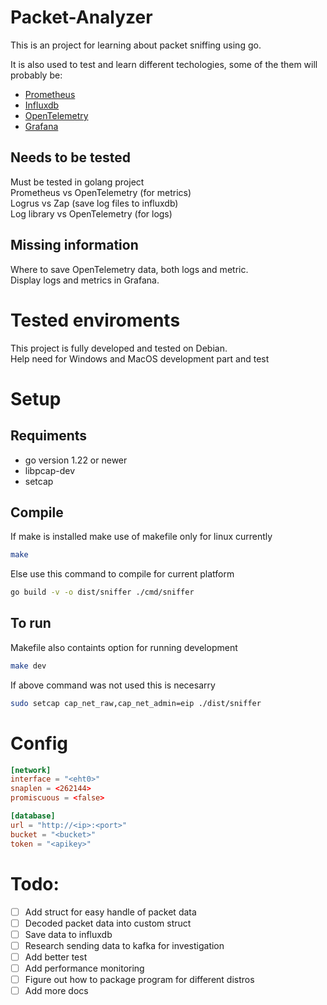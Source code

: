 # Packet-Analyzer

This is an project for learning about packet sniffing using go.

It is also used to test and learn different techologies, some of the them will probably be:
- [Prometheus](https://prometheus.io/)
- [Influxdb](https://www.influxdata.com/)
- [OpenTelemetry](https://opentelemetry.io/)
- [Grafana](https://grafana.com/)

## Needs to be tested
Must be tested in golang project\
Prometheus vs OpenTelemetry (for metrics)\
Logrus vs Zap (save log files to influxdb)\
Log library vs OpenTelemetry (for logs)

## Missing information
Where to save OpenTelemetry data, both logs and metric.\
Display logs and metrics in Grafana.

# Tested enviroments
This project is fully developed and tested on Debian.\
Help need for Windows and MacOS development part and test

# Setup

## Requiments
- go version 1.22 or newer
- libpcap-dev
- setcap

## Compile
If make is installed make use of makefile only for linux currently
```bash
make
```

Else use this command to compile for current platform
```bash
go build -v -o dist/sniffer ./cmd/sniffer
```

## To run
Makefile also containts option for running development 
```bash
make dev
```

If above command was not used this is necesarry
```bash
sudo setcap cap_net_raw,cap_net_admin=eip ./dist/sniffer
```

# Config
```toml
[network]
interface = "<eht0>"
snaplen = <262144>
promiscuous = <false>

[database]
url = "http://<ip>:<port>"
bucket = "<bucket>"
token = "<apikey>"
```

# Todo:
- [ ] Add struct for easy handle of packet data
- [ ] Decoded packet data into custom struct
- [ ] Save data to influxdb
- [ ] Research sending data to kafka for investigation
- [ ] Add better test
- [ ] Add performance monitoring
- [ ] Figure out how to package program for different distros
- [ ] Add more docs
